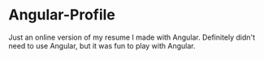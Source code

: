 # Angular-Profile

Just an online version of my resume I made with Angular. Definitely didn't need to use Angular, but it was fun to play with Angular.
